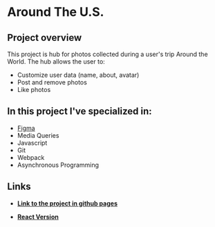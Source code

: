 # Around The U.S.

## Project overview

This project is hub for photos collected during a user's trip Around the World.
The hub allows the user to:

- Customize user data (name, about, avatar)
- Post and remove photos
- Like photos 
  
## In this project I've specialized in:

- [Figma](https://www.figma.com/file/SurN1jaeEQIhuZEDMhmWWf/Sprint-4-Around-The-U.S.-desktop-mobile?node-id=0%3A1)
- Media Queries
- Javascript
- Git
- Webpack
- Asynchronous Programming

## Links
    
- **[Link to the project in github pages](https://Alfi-Naim.github.io/web_project_4)**

- **[React Version](https://github.com/Alfi-Naim/around-react/)**

